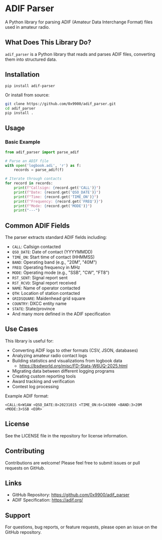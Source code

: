 # ADIF Parser

A Python library for parsing ADIF (Amateur Data Interchange Format) files used in amateur radio.

## What Does This Library Do?

`adif_parser` is a Python library that reads and parses ADIF files, converting them into structured data.

## Installation

```bash
pip install adif-parser
```

Or install from source:

```bash
git clone https://github.com/0x9900/adif_parser.git
cd adif_parser
pip install .
```

## Usage

### Basic Example

```python
from adif_parser import parse_adif

# Parse an ADIF file
with open('logbook.adi', 'r') as f:
    records = parse_adif(f)

# Iterate through contacts
for record in records:
    print(f"Callsign: {record.get('CALL')}")
    print(f"Date: {record.get('QSO_DATE')}")
    print(f"Time: {record.get('TIME_ON')}")
    print(f"Frequency: {record.get('FREQ')}")
    print(f"Mode: {record.get('MODE')}")
    print("---")
```

## Common ADIF Fields

The parser extracts standard ADIF fields including:

- `CALL`: Callsign contacted
- `QSO_DATE`: Date of contact (YYYYMMDD)
- `TIME_ON`: Start time of contact (HHMMSS)
- `BAND`: Operating band (e.g., "20M", "40M")
- `FREQ`: Operating frequency in MHz
- `MODE`: Operating mode (e.g., "SSB", "CW", "FT8")
- `RST_SENT`: Signal report sent
- `RST_RCVD`: Signal report received
- `NAME`: Name of operator contacted
- `QTH`: Location of station contacted
- `GRIDSQUARE`: Maidenhead grid square
- `COUNTRY`: DXCC entity name
- `STATE`: State/province
- And many more defined in the ADIF specification

## Use Cases

This library is useful for:

- Converting ADIF logs to other formats (CSV, JSON, databases)
- Analyzing amateur radio contact logs
- Building statistics and visualizations from logbook data
  - https://bsdworld.org/misc/FD-Stats-W6UQ-2025.html
- Migrating data between different logging programs
- Creating custom reporting tools
- Award tracking and verification
- Contest log processing

Example ADIF format:
```
<CALL:6>W1AW <QSO_DATE:8>20231015 <TIME_ON:6>143000 <BAND:3>20M <MODE:3>SSB <EOR>
```

## License

See the LICENSE file in the repository for license information.

## Contributing

Contributions are welcome! Please feel free to submit issues or pull requests on GitHub.

## Links

- GitHub Repository: https://github.com/0x9900/adif_parser
- ADIF Specification: https://adif.org/

## Support

For questions, bug reports, or feature requests, please open an issue on the GitHub repository.
